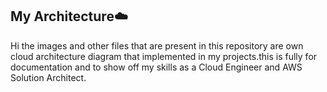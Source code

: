 ##   My Architecture☁️

Hi the images and other files that are present in this repository are own cloud architecture diagram that implemented in my projects.this is fully for documentation and to show off my skills as a Cloud Engineer and AWS Solution Architect.
